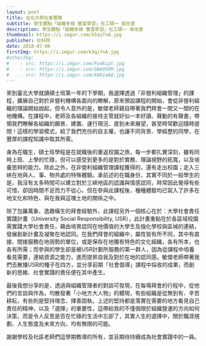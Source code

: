 ```yaml
---
layout: post
title: 台北大學社會實踐
subtitle: 學生觀點「組織多樣 豐富學習」社工碩一 吳怡萱
description: 學生觀點「組織多樣 豐富學習」社工碩一 吳怡萱
thumbnail: https://i.imgur.com/k5qifnA.jpg
publisher: 社科院
date: 2018-07-06
firstImg: https://i.imgur.com/k5qifnA.jpg
#otherImg:
#    - src: https://i.imgur.com/Fo4kLpt.jpg
#    - src: https://i.imgur.com/bWe05RM.jpg
#    - src: https://i.imgur.com/kWXzaAQ.jpg
---
```


來到臺北大學就讀碩士班第一年的下學期，我選擇透過「非營利組織管理」的課程，擴展自己對於非營利機構各面向的瞭解，原來預設課程的開始，會從非營利組織的理論開始說起，但令人意外的是，敏傑老師親自帶著我們拜會一間又一間的在地機構。在課程中，老師及各組織的接待主管就好似一本好讀、聲動的有聲書，帶領我們瞭解各組織的願景、建置、運行現況、直到未來展望，甚至時常歡迎隨時提問！這樣的學習模式，給了我們充份的自主權，也讓不同背景、學經歷的同學，在豐厚的課程知識中取其所需。

身為在職生，碩士班學程是在就職後的重返校園之旅，每一步都扎實深刻，雖有同時上班、上學的忙碌，但可以感受到更多的是對於實務、理論視野的拓寬，以及培養思辨的能力。除此之外，在非營利組織管理課程獲得的，還有走出校園；走入三峽在地與人、事、物共處的特殊體驗。承前述的在職身份，其實不同於一般學生的是，我沒有太多時間可以建立對於三峽地區的認識與情感認同，時常因此覺得有些可惜，卻因時間不足而力不從心，但在參與此課程後，種種體驗均已寫入了許多在地文化和特色、與在我與這塊土地的關係之中。

除了包羅萬象、逸趣橫生的拜會經驗外，此課程另外一個核心在於：大學社會責任實踐計畫（University Social Responsibility, USR），此計畫重點在於各區域校園需實踐大學社會責任，藉由培育認同在地價值的大學生及強化學校與區堿的連結，發展創新計畫及凝聚在地認同。在我們拜會的組織中，屬性皆有所不同，其中有直接、間接服務在地弱勢的單位，或是保存在地獨有特色的文化組織，各有所本，也各有所需；而參與的學生卻是被USR計劃所服務的第一群人，因為從課程中培養看見需要，連結資源之能力，進而提昇自我及對於在地的認同感。敏傑老師帶著我們去散播USR的種子在四方，並分享前期「社會倡導」課程中採收的成果，而創新的思維、社會實踐的責任便在其中產生。

最後我想分享的是，透過與組織管理者的對談可發現，在每場拜會的行程中，從他們的言談與作為，均散發著「小地方大人物」的體現，有些組織是從無到有、辛苦耕耘，有些則是堅持理念、擇善固執，上述的堅持都是落實在需要的地方看見自己責任的精神，以及「選擇」的重要性，這帶給我的不僅侷限於組織營運的方向如何決策，而是令人反思是否在忙碌的生活中忘卻了，其實人生的選擇中，關於職涯規劃、人生態度及未來方向，均有無限的可能。

謝謝學校及社區老師們這學期教導的所有，並且期待持續成為社會實踐中的一員。
